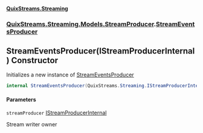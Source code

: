 #### [QuixStreams.Streaming](index.md 'index')
### [QuixStreams.Streaming.Models.StreamProducer](QuixStreams.Streaming.Models.StreamProducer.md 'QuixStreams.Streaming.Models.StreamProducer').[StreamEventsProducer](StreamEventsProducer.md 'QuixStreams.Streaming.Models.StreamProducer.StreamEventsProducer')

## StreamEventsProducer(IStreamProducerInternal) Constructor

Initializes a new instance of [StreamEventsProducer](StreamEventsProducer.md 'QuixStreams.Streaming.Models.StreamProducer.StreamEventsProducer')

```csharp
internal StreamEventsProducer(QuixStreams.Streaming.IStreamProducerInternal streamProducer);
```
#### Parameters

<a name='QuixStreams.Streaming.Models.StreamProducer.StreamEventsProducer.StreamEventsProducer(QuixStreams.Streaming.IStreamProducerInternal).streamProducer'></a>

`streamProducer` [IStreamProducerInternal](IStreamProducerInternal.md 'QuixStreams.Streaming.IStreamProducerInternal')

Stream writer owner